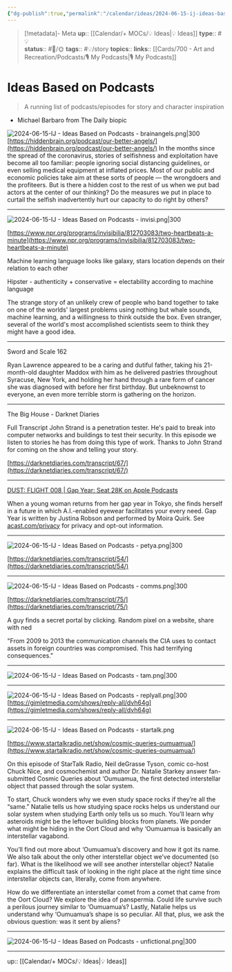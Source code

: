 ```yaml
---
{"dg-publish":true,"permalink":"/calendar/ideas/2024-06-15-ij-ideas-based-on-podcasts/","title":"Ideas Based on Podcasts"}
---
```


> [!metadata]- Meta
> **up**:: [[Calendar/+ MOCs/💡 Ideas\|💡 Ideas]]
> **type**:: #💡  
> **status**:: #📝/🌞
> **tags**:: #💡/story
> **topics**:: 
> **links**:: [[Cards/700 - Art and Recreation/Podcasts/🎙 My Podcasts\|🎙 My Podcasts]]

# Ideas Based on Podcasts

> A running list of podcasts/episodes for story and character inspiration

- Michael Barbaro from The Daily biopic

![2024-06-15-IJ - Ideas Based on Podcasts - brainangels.png|300](/img/user/Extras/Attachments/2024-06-15-IJ%20-%20Ideas%20Based%20on%20Podcasts%20-%20brainangels.png)
[https://hiddenbrain.org/podcast/our-better-angels/](https://hiddenbrain.org/podcast/our-better-angels/)
In the months since the spread of the coronavirus, stories of selfishness and exploitation have become all too familiar: people ignoring social distancing guidelines, or even selling medical equipment at inflated prices. Most of our public and economic policies take aim at these sorts of people — the wrongdoers and the profiteers. But is there a hidden cost to the rest of us when we put bad actors at the center of our thinking? Do the measures we put in place to curtail the selfish inadvertently hurt our capacity to do right by others?

---
![2024-06-15-IJ - Ideas Based on Podcasts - invisi.png|300](/img/user/Extras/Attachments/2024-06-15-IJ%20-%20Ideas%20Based%20on%20Podcasts%20-%20invisi.png)

[https://www.npr.org/programs/invisibilia/812703083/two-heartbeats-a-minute](https://www.npr.org/programs/invisibilia/812703083/two-heartbeats-a-minute)

Machine learning language looks like galaxy, stars location depends on their relation to each other

Hipster - authenticity + conservative = electability according to machine language

The strange story of an unlikely crew of people who band together to take on one of the worlds' largest problems using nothing but whale sounds, machine learning, and a willingness to think outside the box. Even stranger, several of the world's most accomplished scientists seem to think they might have a good idea.

---

Sword and Scale 162

Ryan Lawrence appeared to be a caring and dutiful father, taking his 21-month-old daughter Maddox with him as he delivered pastries throughout Syracuse, New York, and holding her hand through a rare form of cancer she was diagnosed with before her first birthday. But unbeknownst to everyone, an even more terrible storm is gathering on the horizon.

---

The Big House - Darknet Diaries

Full Transcript John Strand is a penetration tester. He's paid to break into computer networks and buildings to test their security. In this episode we listen to stories he has from doing this type of work. Thanks to John Strand for coming on the show and telling your story.

[https://darknetdiaries.com/transcript/67/](https://darknetdiaries.com/transcript/67/)


---

[‎DUST: FLIGHT 008 | Gap Year: Seat 28K on Apple Podcasts](https://podcasts.apple.com/us/podcast/flight-008-gap-year-seat-28k/id1482669176?i=1000471538417?i=1000471538417)

‎When a young woman returns from her gap year in Tokyo, she finds herself in a future in which A.I.-enabled eyewear facilitates your every need. Gap Year is written by Justina Robson and performed by Moira Quirk. See [acast.com/privacy](http://acast.com/privacy) for privacy and opt-out information.

---

![2024-06-15-IJ - Ideas Based on Podcasts - petya.png|300](/img/user/Extras/Attachments/2024-06-15-IJ%20-%20Ideas%20Based%20on%20Podcasts%20-%20petya.png)

[https://darknetdiaries.com/transcript/54/](https://darknetdiaries.com/transcript/54/)

---

![2024-06-15-IJ - Ideas Based on Podcasts - comms.png|300](/img/user/Extras/Attachments/2024-06-15-IJ%20-%20Ideas%20Based%20on%20Podcasts%20-%20comms.png)


[https://darknetdiaries.com/transcript/75/](https://darknetdiaries.com/transcript/75/)

A guy finds a secret portal by clicking. Random pixel on a website, share with ned

"From 2009 to 2013 the communication channels the CIA uses to contact assets in foreign countries was compromised. This had terrifying consequences."

---

![2024-06-15-IJ - Ideas Based on Podcasts - tam.png|300](/img/user/Extras/Attachments/2024-06-15-IJ%20-%20Ideas%20Based%20on%20Podcasts%20-%20tam.png)

---
![2024-06-15-IJ - Ideas Based on Podcasts - replyall.png|300](/img/user/Extras/Attachments/2024-06-15-IJ%20-%20Ideas%20Based%20on%20Podcasts%20-%20replyall.png)
[https://gimletmedia.com/shows/reply-all/dvh64g](https://gimletmedia.com/shows/reply-all/dvh64g)

---

![2024-06-15-IJ - Ideas Based on Podcasts - startalk.png](/img/user/Extras/Attachments/2024-06-15-IJ%20-%20Ideas%20Based%20on%20Podcasts%20-%20startalk.png)

[https://www.startalkradio.net/show/cosmic-queries-oumuamua/](https://www.startalkradio.net/show/cosmic-queries-oumuamua/)

On this episode of StarTalk Radio, Neil deGrasse Tyson, comic co-host Chuck Nice, and cosmochemist and author Dr. Natalie Starkey answer fan-submitted Cosmic Queries about ‘Oumuamua, the first detected interstellar object that passed through the solar system.

To start, Chuck wonders why we even study space rocks if they’re all the “same.” Natalie tells us how studying space rocks helps us understand our solar system when studying Earth only tells us so much. You’ll learn why asteroids might be the leftover building blocks from planets. We ponder what might be hiding in the Oort Cloud and why ‘Oumuamua is basically an interstellar vagabond.

You’ll find out more about ‘Oumuamua’s discovery and how it got its name. We also talk about the only other interstellar object we’ve documented (so far). What is the likelihood we will see another interstellar object? Natalie explains the difficult task of looking in the right place at the right time since interstellar objects can, literally, come from anywhere.

How do we differentiate an interstellar comet from a comet that came from the Oort Cloud? We explore the idea of panspermia. Could life survive such a perilous journey similar to ‘Oumuamua’s? Lastly, Natalie helps us understand why ‘Oumuamua’s shape is so peculiar. All that, plus, we ask the obvious question: was it sent by aliens?

---

![2024-06-15-IJ - Ideas Based on Podcasts - unfictional.png|300](/img/user/Extras/Attachments/2024-06-15-IJ%20-%20Ideas%20Based%20on%20Podcasts%20-%20unfictional.png)

---
up:: [[Calendar/+ MOCs/💡 Ideas\|💡 Ideas]]

